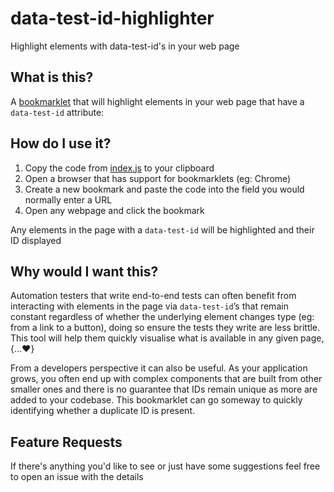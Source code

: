 # data-test-id-highlighter

Highlight elements with data-test-id's in your web page

## What is this?

A [bookmarklet](https://en.wikipedia.org/wiki/Bookmarklet) that will highlight elements in your web page that have a `data-test-id` attribute:

## How do I use it?

1. Copy the code from [index.js](https://github.com/sekhavati/data-test-id-highlighter/blob/master/index.js) to your clipboard
2. Open a browser that has support for bookmarklets (eg: Chrome)
3. Create a new bookmark and paste the code into the field you would normally enter a URL
4. Open any webpage and click the bookmark 

  Any elements in the page with a `data-test-id` will be highlighted and their ID displayed

## Why would I want this?

Automation testers that write end-to-end tests can often benefit from interacting with elements in the page via `data-test-id`’s that remain constant regardless of whether the underlying element changes type (eg: from a link to a button), doing so ensure the tests they write are less brittle. This tool will help them quickly visualise what is available in any given page, {…:heart:}

From a developers perspective it can also be useful. As your application grows, you often end up with complex components that are built from other smaller ones and there is no guarantee that IDs remain unique as more are added to your codebase. This bookmarklet can go someway to quickly identifying whether a duplicate ID is present.

## Feature Requests

If there's anything you'd like to see or just have some suggestions feel free to open an issue with the details
